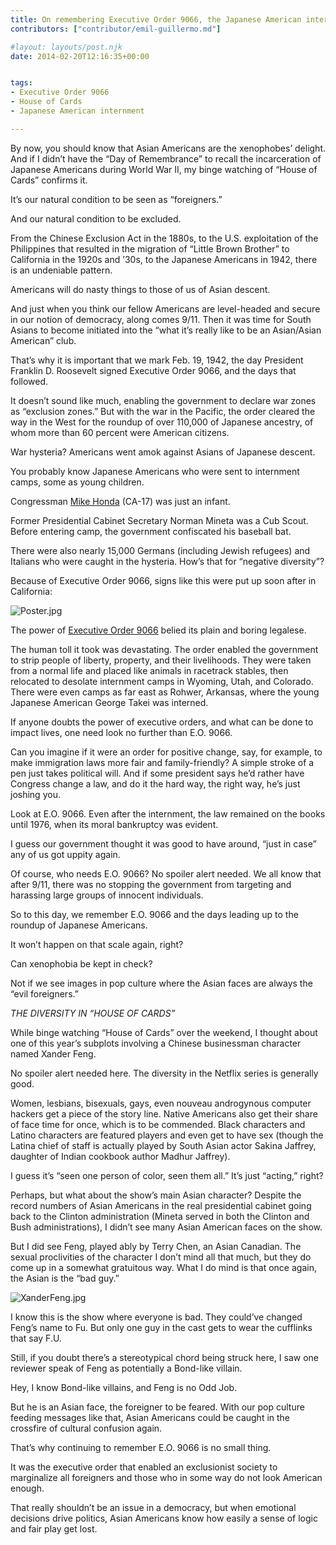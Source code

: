 ```yaml
---
title: On remembering Executive Order 9066, the Japanese American internment, and seeing “House of Cards”
contributors: ["contributor/emil-guillermo.md"]

#layout: layouts/post.njk
date: 2014-02-20T12:16:35+00:00


tags:
- Executive Order 9066
- House of Cards
- Japanese American internment

---
```


By now, you should know that Asian Americans are the xenophobes’ delight. And if I didn’t have the “Day of Remembrance” to recall the incarceration of Japanese Americans during World War II, my binge watching of “House of Cards” confirms it.

It’s our natural condition to be seen as “foreigners.”

And our natural condition to be excluded.

From the Chinese Exclusion Act in the 1880s, to the U.S. exploitation of the Philippines that resulted in the migration of “Little Brown Brother” to California in the 1920s and ’30s, to the Japanese Americans in 1942, there is an undeniable pattern.

Americans will do nasty things to those of us of Asian descent.

And just when you think our fellow Americans are level-headed and secure in our notion of democracy, along comes 9/11. Then it was time for South Asians to become initiated into the “what it’s really like to be an Asian/Asian American” club.

That’s why it is important that we mark Feb. 19, 1942, the day President Franklin D. Roosevelt signed Executive Order 9066, and the days that followed.

It doesn’t sound like much, enabling the government to declare war zones as “exclusion zones.” But with the war in the Pacific, the order cleared the way in the West for the roundup of over 110,000 of Japanese ancestry, of whom more than 60 percent were American citizens.

War hysteria? Americans went amok against Asians of Japanese descent.

You probably know Japanese Americans who were sent to internment camps, some as young children.

Congressman [Mike Honda](https://www.amok.com/blog/u-s-rep-mike-honda-reflects-on-civil-liberties-fred-korematsu-day-and-on-his-own-experience-as-a-japanese-american-infant-in-a-world-war-ii-internment-camp/) (CA-17) was just an infant.

Former Presidential Cabinet Secretary Norman Mineta was a Cub Scout. Before entering camp, the government confiscated his baseball bat.

There were also nearly 15,000 Germans (including Jewish refugees) and Italians who were caught in the hysteria. How’s that for “negative diversity”?

Because of Executive Order 9066, signs like this were put up soon after in California:

![Poster.jpg](/uploads/Poster.jpg)

The power of [Executive Order 9066](https://www.amok.com/blog/what-can-be-done-with-the-stroke-of-a-pen-you-can-take-away-the-rights-of-all-asian-americans-of-japanese-descent-and-clear-the-way-for-their-internment-feb-19-1942-executive-order-9066/) belied its plain and boring legalese.

The human toll it took was devastating. The order enabled the government to strip people of liberty, property, and their livelihoods. They were taken from a normal life and placed like animals in racetrack stables, then relocated to desolate internment camps in Wyoming, Utah, and Colorado. There were even camps as far east as Rohwer, Arkansas, where the young Japanese American George Takei was interned.

If anyone doubts the power of executive orders, and what can be done to impact lives, one need look no further than E.O. 9066.

Can you imagine if it were an order for positive change, say, for example, to make immigration laws more fair and family-friendly? A simple stroke of a pen just takes political will. And if some president says he’d rather have Congress change a law, and do it the hard way, the right way, he’s just joshing you.

Look at E.O. 9066. Even after the internment, the law remained on the books until 1976, when its moral bankruptcy was evident.

I guess our government thought it was good to have around, “just in case” any of us got uppity again.

Of course, who needs E.O. 9066?  No spoiler alert needed. We all know that after 9/11, there was no stopping the government from targeting and harassing large groups of innocent individuals.

So to this day, we remember E.O. 9066 and the days leading up to the roundup of Japanese Americans.

It won’t happen on that scale again, right?

Can xenophobia be kept in check?

Not if we see images in pop culture where the Asian faces are always the “evil foreigners.”

_THE DIVERSITY IN “HOUSE OF CARDS”_

While binge watching “House of Cards” over the weekend, I thought about one of this year’s subplots involving a Chinese businessman character named Xander Feng.

No spoiler alert needed here. The diversity in the Netflix series is generally good.

Women, lesbians, bisexuals, gays, even nouveau androgynous computer hackers get a piece of the story line. Native Americans also get their share of face time for once, which is to be commended. Black characters and Latino characters are featured players and even get to have sex (though the Latina chief of staff is actually played by South Asian actor Sakina Jaffrey, daughter of Indian cookbook author Madhur Jaffrey).

I guess it’s “seen one person of color, seen them all.” It’s just “acting,” right?

Perhaps, but what about the show’s main Asian character? Despite the record numbers of Asian Americans in the real presidential cabinet going back to the Clinton administration (Mineta served in both the Clinton and Bush administrations), I didn’t see many Asian American faces on the show.

But I did see Feng, played ably by Terry Chen, an Asian Canadian. The sexual proclivities of the character I don’t mind all that much, but they do come up in a somewhat gratuitous way. What I do mind is that once again, the Asian is the “bad guy.”

![XanderFeng.jpg](/uploads/XanderFeng.jpg)

I know this is the show where everyone is bad. They could’ve changed Feng’s name to Fu. But only one guy in the cast gets to wear the cufflinks that say F.U.

Still, if you doubt there’s a stereotypical chord being struck here, I saw one reviewer speak of Feng as potentially a Bond-like villain.

Hey, I know Bond-like villains, and Feng is no Odd Job.

But he is an Asian face, the foreigner to be feared. With our pop culture feeding messages like that, Asian Americans could be caught in the crossfire of cultural confusion again.

That’s why continuing to remember E.O. 9066 is no small thing.

It was the executive order that enabled an exclusionist society to marginalize all foreigners and those who in some way do not look American enough.

That really shouldn’t be an issue in a democracy, but when emotional decisions drive politics, Asian Americans know how easily a sense of logic and fair play get lost.
